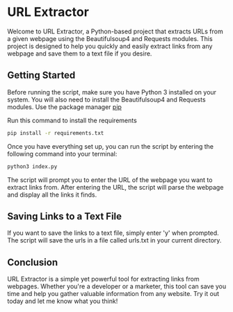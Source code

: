 # URL Extractor
Welcome to URL Extractor, a Python-based project that extracts URLs from a given webpage using the Beautifulsoup4 and Requests modules. This project is designed to help you quickly and easily extract links from any webpage and save them to a text file if you desire.

## Getting Started
Before running the script, make sure you have Python 3 installed on your system. You will also need to install the Beautifulsoup4 and Requests modules. 
Use the package manager [pip](https:www.pypi.org)

Run this command to install the requirements
```bash
pip install -r requirements.txt
```


Once you have everything set up, you can run the script by entering the following command into your terminal:
```bash
python3 index.py
```


The script will prompt you to enter the URL of the webpage you want to extract links from. After entering the URL, the script will parse the webpage and display all the links it finds.

## Saving Links to a Text File
If you want to save the links to a text file, simply enter 'y' when prompted. The script will save the urls in a file called urls.txt in your current directory.
## Conclusion
URL Extractor is a simple yet powerful tool for extracting links from webpages. Whether you're a developer or a marketer, this tool can save you time and help you gather valuable information from any website. Try it out today and let me know what you think!